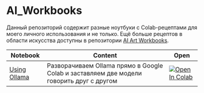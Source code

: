 # AI_Workbooks

Данный репозиторий содержит разные ноутбуки с Colab-рецептами для моего личного использования и не только. Ещё больше рецептов в области искусства доступны в репозитории [AI Art Workbooks](https://github.com/shwars/AI_Art_Workbooks).

Notebook | Content | Open
---------|---------|-----
[Using Ollama](LLM_Hosting/UsingOllama.ipynb) | Разворачиваем Ollama прямо в Google Colab и заставляем две модели говорить друг с другом | [![Open In Colab](https://colab.research.google.com/assets/colab-badge.svg)](https://colab.research.google.com/github/shwars/AI_Workbooks/blob/main/LLM_Hosting/UsingOllama.ipynb)
